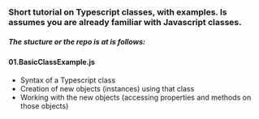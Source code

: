 ### Short tutorial on Typescript classes, with examples. Is assumes you are already familiar with Javascript classes.
##### The stucture or the repo is at is follows:

#### 01.BasicClassExample.js
   - Syntax of a Typescript class
   - Creation of new objects (instances) using that class
   - Working with the new objects (accessing properties and methods on those objects)


